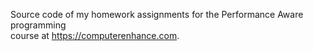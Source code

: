 Source code of my homework assignments for the Performance Aware programming  
course at https://computerenhance.com.
